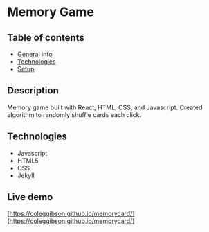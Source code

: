 # Memory Game

## Table of contents

* [General info](#general-info)
* [Technologies](#technologies)
* [Setup](#setup)

## Description
Memory game built with React, HTML, CSS, and Javascript. Created algorithm to randomly shuffle cards each click.

## Technologies
* Javascript
* HTML5
* CSS
* Jekyll

## Live demo
[https://coleggibson.github.io/memorycard/](https://coleggibson.github.io/memorycard/)

 
